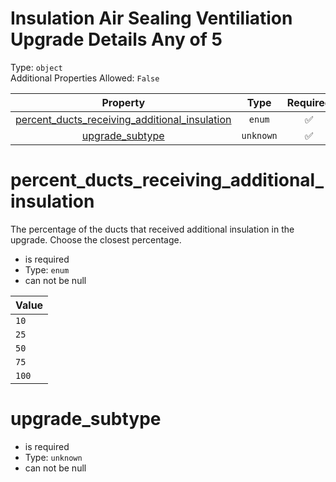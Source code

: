 
Insulation Air Sealing Ventiliation Upgrade Details Any of 5
============================================================
  
Type: `object`  
Additional Properties Allowed: `False`  
  

|Property|Type|Required|Nullable|Format|Title|
| :---: | :---: | :---: | :---: | :---: | :---: |
|[percent_ducts_receiving_additional_insulation](#percent_ducts_receiving_additional_insulation)|`enum`|:white_check_mark:|False|||
|[upgrade_subtype](#upgrade_subtype)|`unknown`|:white_check_mark:|False|||

percent_ducts_receiving_additional_insulation
=============================================
  
The percentage of the ducts that received additional insulation in the upgrade. Choose the closest percentage.  
  

- is required
- Type: ``enum``
- can not be null
  

|Value|
| :--- |
|`10`|
|`25`|
|`50`|
|`75`|
|`100`|
  

upgrade_subtype
===============
  
  
  

- is required
- Type: ``unknown``
- can not be null
  
